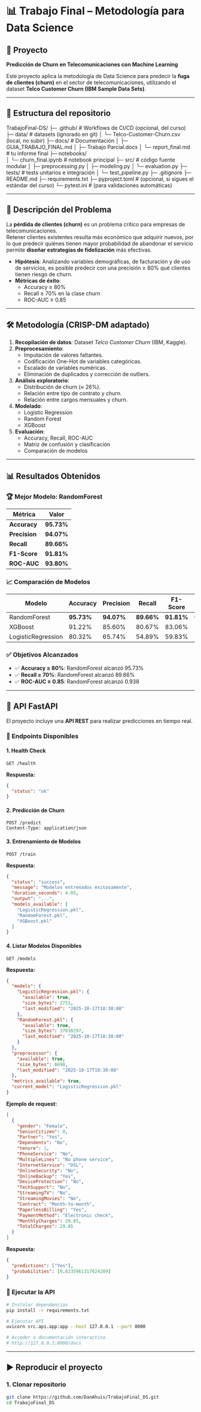 # 📊 Trabajo Final – Metodología para Data Science

## 🎯 Proyecto
**Predicción de Churn en Telecomunicaciones con Machine Learning**  

Este proyecto aplica la metodología de Data Science para predecir la **fuga de clientes (churn)** en el sector de telecomunicaciones, utilizando el dataset **Telco Customer Churn (IBM Sample Data Sets)**.  

---

## 📂 Estructura del repositorio

TrabajoFinal-DS/
├─ .github/              # Workflows de CI/CD (opcional, del curso)
├─ data/                 # datasets (ignorado en git)
│   └─ Telco-Customer-Churn.csv (local, no subir)
├─ docs/                 # Documentación
│   ├─ GUIA_TRABAJO_FINAL.md
│   ├─ Trabajo Parcial.docx
│   └─ report_final.md   # tu informe final
├─ notebooks/            
│   └─ churn_final.ipynb # notebook principal
├─ src/                  # código fuente modular
│   ├─ preprocessing.py
│   ├─ modeling.py
│   └─ evaluation.py
├─ tests/                # tests unitarios e integración
│   └─ test_pipeline.py
├─ .gitignore
├─ README.md
├─ requirements.txt
├─ pyproject.toml        # (opcional, si sigues el estándar del curso)
└─ pytest.ini            # (para validaciones automáticas)


---

## 📑 Descripción del Problema

La **pérdida de clientes (churn)** es un problema crítico para empresas de telecomunicaciones.  
Retener clientes existentes resulta más económico que adquirir nuevos, por lo que predecir quiénes tienen mayor probabilidad de abandonar el servicio permite **diseñar estrategias de fidelización** más efectivas.  

- **Hipótesis**: Analizando variables demográficas, de facturación y de uso de servicios, es posible predecir con una precisión ≥ 80% qué clientes tienen riesgo de churn.  
- **Métricas de éxito**:  
  - Accuracy ≥ 80%  
  - Recall ≥ 70% en la clase churn  
  - ROC-AUC ≥ 0.85  

---

## 🛠️ Metodología (CRISP-DM adaptado)

1. **Recopilación de datos**: Dataset *Telco Customer Churn* (IBM, Kaggle).  
2. **Preprocesamiento**:  
   - Imputación de valores faltantes.  
   - Codificación One-Hot de variables categóricas.  
   - Escalado de variables numéricas.  
   - Eliminación de duplicados y corrección de outliers.  
3. **Análisis exploratorio**:  
   - Distribución de churn (≈ 26%).  
   - Relación entre tipo de contrato y churn.  
   - Relación entre cargos mensuales y churn.  
4. **Modelado**:  
   - Logistic Regression  
   - Random Forest  
   - XGBoost  
5. **Evaluación**:  
   - Accuracy, Recall, ROC-AUC  
   - Matriz de confusión y clasificación  
   - Comparación de modelos  

---

## 📊 Resultados Obtenidos

### 🏆 Mejor Modelo: RandomForest
| Métrica | Valor |
|---------|-------|
| **Accuracy** | **95.73%** |
| **Precision** | **94.07%** |
| **Recall** | **89.66%** |
| **F1-Score** | **91.81%** |
| **ROC-AUC** | **93.80%** |

### 📈 Comparación de Modelos
| Modelo | Accuracy | Precision | Recall | F1-Score | ROC-AUC |
|--------|----------|-----------|--------|----------|---------|
| RandomForest | **95.73%** | **94.07%** | **89.66%** | **91.81%** | **93.80%** |
| XGBoost | 91.22% | 85.60% | 80.67% | 83.06% | 87.86% |
| LogisticRegression | 80.32% | 65.74% | 54.89% | 59.83% | 72.24% |

### ✅ Objetivos Alcanzados
- ✅ **Accuracy ≥ 80%**: RandomForest alcanzó 95.73%
- ✅ **Recall ≥ 70%**: RandomForest alcanzó 89.66%
- ✅ **ROC-AUC ≥ 0.85**: RandomForest alcanzó 0.938

---

## 🚀 API FastAPI

El proyecto incluye una **API REST** para realizar predicciones en tiempo real.

### 📡 Endpoints Disponibles

#### 1. Health Check
```http
GET /health
```
**Respuesta:**
```json
{
  "status": "ok"
}
```

#### 2. Predicción de Churn
```http
POST /predict
Content-Type: application/json
```

#### 3. Entrenamiento de Modelos
```http
POST /train
```
**Respuesta:**
```json
{
  "status": "success",
  "message": "Modelos entrenados exitosamente",
  "duration_seconds": 4.05,
  "output": "...",
  "models_available": [
    "LogisticRegression.pkl",
    "RandomForest.pkl", 
    "XGBoost.pkl"
  ]
}
```

#### 4. Listar Modelos Disponibles
```http
GET /models
```
**Respuesta:**
```json
{
  "models": {
    "LogisticRegression.pkl": {
      "available": true,
      "size_bytes": 2751,
      "last_modified": "2025-10-17T18:30:00"
    },
    "RandomForest.pkl": {
      "available": true,
      "size_bytes": 37030297,
      "last_modified": "2025-10-17T18:30:00"
    }
  },
  "preprocessor": {
    "available": true,
    "size_bytes": 6690,
    "last_modified": "2025-10-17T18:30:00"
  },
  "metrics_available": true,
  "current_model": "LogisticRegression.pkl"
}
```
**Ejemplo de request:**
```json
[
  {
    "gender": "Female",
    "SeniorCitizen": 0,
    "Partner": "Yes",
    "Dependents": "No",
    "tenure": 1,
    "PhoneService": "No",
    "MultipleLines": "No phone service",
    "InternetService": "DSL",
    "OnlineSecurity": "No",
    "OnlineBackup": "Yes",
    "DeviceProtection": "No",
    "TechSupport": "No",
    "StreamingTV": "No",
    "StreamingMovies": "No",
    "Contract": "Month-to-month",
    "PaperlessBilling": "Yes",
    "PaymentMethod": "Electronic check",
    "MonthlyCharges": 29.85,
    "TotalCharges": 29.85
  }
]
```

**Respuesta:**
```json
{
  "predictions": ["Yes"],
  "probabilities": [0.6235961317624209]
}
```

### 🔧 Ejecutar la API

```bash
# Instalar dependencias
pip install -r requirements.txt

# Ejecutar API
uvicorn src.api.app:app --host 127.0.0.1 --port 8000

# Acceder a documentación interactiva
# http://127.0.0.1:8000/docs
```

---

## ▶️ Reproducir el proyecto

### 1. Clonar repositorio
```bash
git clone https://github.com/DanAhuis/TrabajoFinal_DS.git
cd TrabajoFinal_DS
